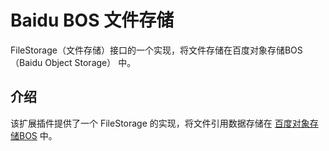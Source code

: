 # Baidu BOS 文件存储

FileStorage（文件存储）接口的一个实现，将文件存储在百度对象存储BOS（Baidu Object Storage） 中。

## 介绍


该扩展插件提供了一个 FileStorage 的实现，将文件引用数据存储在 [百度对象存储BOS](https://cloud.baidu.com/doc/BOS/index.html) 中。
